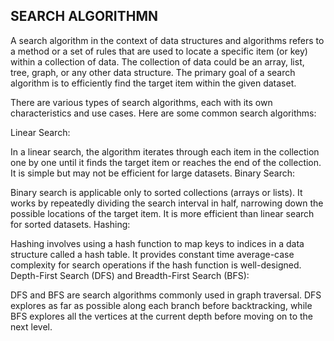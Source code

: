 SEARCH ALGORITHMN
----------------------------------------------------

A search algorithm in the context of data structures and algorithms refers to a method or a set of rules that are used to locate a specific item (or key) within a collection of data. The collection of data could be an array, list, tree, graph, or any other data structure. The primary goal of a search algorithm is to efficiently find the target item within the given dataset.

There are various types of search algorithms, each with its own characteristics and use cases. Here are some common search algorithms:

Linear Search:

In a linear search, the algorithm iterates through each item in the collection one by one until it finds the target item or reaches the end of the collection.
It is simple but may not be efficient for large datasets.
Binary Search:

Binary search is applicable only to sorted collections (arrays or lists).
It works by repeatedly dividing the search interval in half, narrowing down the possible locations of the target item.
It is more efficient than linear search for sorted datasets.
Hashing:

Hashing involves using a hash function to map keys to indices in a data structure called a hash table.
It provides constant time average-case complexity for search operations if the hash function is well-designed.
Depth-First Search (DFS) and Breadth-First Search (BFS):

DFS and BFS are search algorithms commonly used in graph traversal.
DFS explores as far as possible along each branch before backtracking, while BFS explores all the vertices at the current depth before moving on to the next level.

